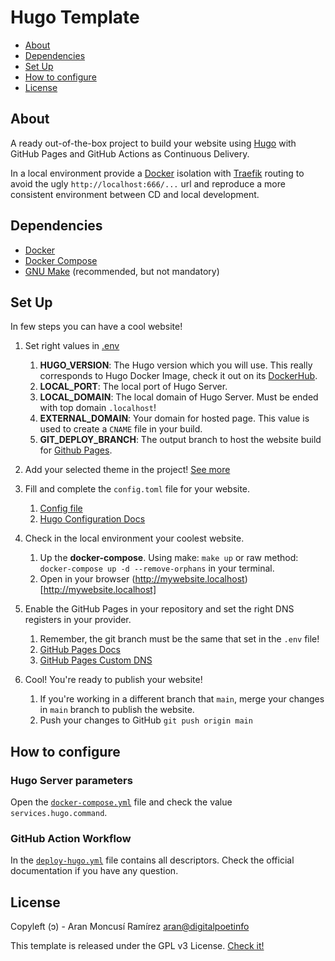 # Hugo Template #

- [About](#about)
- [Dependencies](#dependencies)
- [Set Up](#set-up)
- [How to configure](#how-to-configure)
- [License](#license)

## About

A ready out-of-the-box project to build your website using [Hugo](https://gohugo.io/) with GitHub Pages and GitHub
Actions as Continuous Delivery.

In a local environment provide a [Docker](https://www.docker.com/) isolation with [Traefik](https://traefik.io/) routing
to avoid the ugly `http://localhost:666/...` url and reproduce a more consistent environment between CD and local
development.

## Dependencies

- [Docker](https://docs.docker.com/engine/install/)
- [Docker Compose](https://docs.docker.com/compose/install/)
- [GNU Make](https://www.gnu.org/software/make/) (recommended, but not mandatory)

## Set Up

In few steps you can have a cool website!

1. Set right values in [.env](/.env)
   1. **HUGO_VERSION**: The Hugo version which you will use. This really corresponds to Hugo Docker Image, check it out on
     its [DockerHub](https://hub.docker.com/r/peaceiris/hugo/tags?page=1&ordering=last_updated).
   2. **LOCAL_PORT**: The local port of Hugo Server.
   3. **LOCAL_DOMAIN**: The local domain of Hugo Server. Must be ended with top domain `.localhost`!
   4. **EXTERNAL_DOMAIN**: Your domain for hosted page. This value is used to create a `CNAME` file in your build.
   5. **GIT_DEPLOY_BRANCH**: The output branch to host the website build for [Github Pages](/settings/pages).

2. Add your selected theme in the project! [See more](https://gohugo.io/getting-started/quick-start/#step-3-add-a-theme)

3. Fill and complete the `config.toml` file for your website.
   1. [Config file](/config/_default/config.toml)
   2. [Hugo Configuration Docs](https://gohugo.io/getting-started/configuration/)

4. Check in the local environment your coolest website.
   1. Up the **docker-compose**. Using make: `make up` or raw method: `docker-compose up -d --remove-orphans` in your
    terminal.
   2. Open in your browser (http://mywebsite.localhost)[http://mywebsite.localhost]

5. Enable the GitHub Pages in your repository and set the right DNS registers in your provider.
   1. Remember, the git branch must be the same that set in the `.env` file!
   2. [GitHub Pages Docs](https://docs.github.com/en/pages/getting-started-with-github-pages/configuring-a-publishing-source-for-your-github-pages-site)
   3. [GitHub Pages Custom DNS](https://docs.github.com/en/pages/configuring-a-custom-domain-for-your-github-pages-site)

6. Cool! You're ready to publish your website!
   1. If you're working in a different branch that `main`, merge your changes in `main` branch to publish the website.
   2. Push your changes to GitHub `git push origin main`

## How to configure

### Hugo Server parameters

Open the [`docker-compose.yml`](docker-compose.yml) file and check the value `services.hugo.command`.

### GitHub Action Workflow

In the [`deploy-hugo.yml`](.github/workflows/deploy-hugo.yml) file contains all descriptors. Check the official
documentation if you have any question.

## License

Copyleft (ɔ) - Aran Moncusí Ramírez <aran@digitalpoetinfo>

This template is released under the GPL v3 License. [Check it!](LICENSE)
